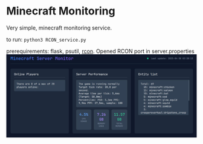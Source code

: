 <h1>Minecraft Monitoring</h1>

Very simple, minecraft monitoring service.

to run: `python3 RCON_service.py`

prerequirements: flask, psutil, [rcon](https://github.com/conqp/rcon). Opened RCON port in server.properties
![example](./example.png)
